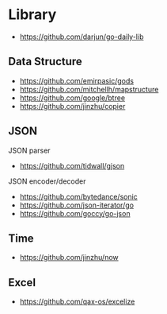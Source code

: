 # Library
- https://github.com/darjun/go-daily-lib


## Data Structure
- https://github.com/emirpasic/gods
- https://github.com/mitchellh/mapstructure
- https://github.com/google/btree
- https://github.com/jinzhu/copier


## JSON
JSON parser
- https://github.com/tidwall/gjson

JSON encoder/decoder
- https://github.com/bytedance/sonic
- https://github.com/json-iterator/go
- https://github.com/goccy/go-json


## Time
- https://github.com/jinzhu/now


## Excel
- https://github.com/qax-os/excelize
